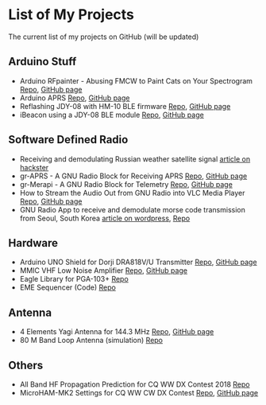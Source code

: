 # List of My Projects
The current list of my projects on GitHub (will be updated)

## Arduino Stuff
* Arduino RFpainter - Abusing FMCW to Paint Cats on Your Spectrogram [Repo](https://github.com/handiko/Arduino-RFpainter/), [GitHub page](https://handiko.github.io/Arduino-RFpainter/)
* Arduino APRS [Repo](https://github.com/handiko/Arduino-APRS), [GitHub page](https://handiko.github.io/Arduino-APRS/)
* Reflashing JDY-08 with HM-10 BLE firmware [Repo](https://github.com/handiko/JDY-08-Reflash), [GitHub page](https://handiko.github.io/JDY-08-Reflash/)
* iBeacon using a JDY-08 BLE module [Repo](https://github.com/handiko/iBeacon), [GitHub page](https://handiko.github.io/iBeacon/)

## Software Defined Radio
* Receiving and demodulating Russian weather satellite signal [article on hackster](https://www.hackster.io/handiko/receiving-russian-s-satellite-weather-image-from-space-d4618d)
* gr-APRS - A GNU Radio Block for Receiving APRS [Repo](https://github.com/handiko/gr-APRS), [GitHub page](https://handiko.github.io/gr-APRS/)
* gr-Merapi - A GNU Radio Block for Telemetry [Repo](https://github.com/handiko/gr-Merapi), [GitHub page](https://handiko.github.io/gr-Merapi/)
* How to Stream the Audio Out from GNU Radio into VLC Media Player [Repo](https://github.com/handiko/RTL-FM-VLC), [GitHub page](https://handiko.github.io/RTL-FM-VLC/)
* GNU Radio App to receive and demodulate morse code transmission from Seoul, South Korea [article on wordpress](https://labsdl.wordpress.com/2018/08/20/receiving-post-processing-hlg-seoul-radio-using-rtl-sdr-and-gnu-radio/), [Repo](https://github.com/handiko/SDR-8500khz/tree/master/HLG%20Receiver)

## Hardware
* Arduino UNO Shield for Dorji DRA818V/U Transmitter [Repo](https://github.com/handiko/Dorji-TX-Shield), [GitHub page](https://handiko.github.io/Dorji-TX-Shield/)
* MMIC VHF Low Noise Amplifier [Repo](https://github.com/handiko/VHF-LNA), [GitHub page](https://handiko.github.io/VHF-LNA/)
* Eagle Library for PGA-103+ [Repo](https://github.com/handiko/PGA103-Eagle-Library)
* EME Sequencer (Code) [Repo](https://github.com/handiko/SequencerCode)

## Antenna
* 4 Elements Yagi Antenna for 144.3 MHz [Repo](https://github.com/handiko/Yagi-4E-144), [GitHub page](https://handiko.github.io/Yagi-4E-144/)
* 80 M Band Loop Antenna (simulation) [Repo](https://github.com/handiko/80M-Band-Loop)

## Others
* All Band HF Propagation Prediction for CQ WW DX Contest 2018 [Repo](https://github.com/handiko/PropPred)
* MicroHAM-MK2 Settings for CQ WW CW DX Contest [Repo](https://github.com/handiko/MicroHAM-MK2), [GitHub page](https://handiko.github.io/MicroHAM-MK2/)

